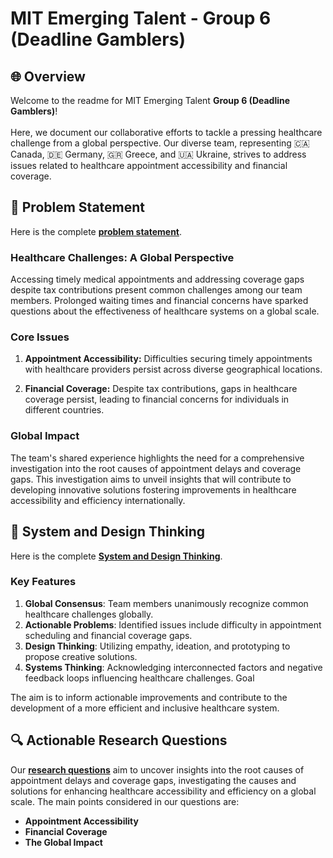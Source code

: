 # MIT Emerging Talent - Group 6 (Deadline Gamblers)

## 🌐 Overview

Welcome to the readme for MIT Emerging Talent **Group 6 (Deadline Gamblers)**! <br> <br>
Here, we document our collaborative efforts to tackle a pressing healthcare challenge from a global perspective.
Our diverse team, representing 🇨🇦 Canada, 🇩🇪 Germany, 🇬🇷 Greece, and 🇺🇦 Ukraine, strives to address issues related to healthcare appointment accessibility and financial coverage.

## 🚀 Problem Statement
Here is the complete [**problem statement**](https://github.com/MIT-Emerging-Talent/2024-group-06-cdsp/blob/main/problem_identification/problem_statement.md).

### Healthcare Challenges: A Global Perspective

Accessing timely medical appointments and addressing coverage gaps despite tax contributions present common challenges among our team members. Prolonged waiting times and financial concerns have sparked questions about the effectiveness of healthcare systems on a global scale.

### Core Issues

1. **Appointment Accessibility:** Difficulties securing timely appointments with healthcare providers persist across diverse geographical locations.
   
2. **Financial Coverage:** Despite tax contributions, gaps in healthcare coverage persist, leading to financial concerns for individuals in different countries.

### Global Impact

The team's shared experience highlights the need for a comprehensive investigation into the root causes of appointment delays and coverage gaps. This investigation aims to unveil insights that will contribute to developing innovative solutions fostering improvements in healthcare accessibility and efficiency internationally.
## 🔄 System and Design Thinking
Here is the complete [**System and Design Thinking**](https://github.com/MIT-Emerging-Talent/2024-group-06-cdsp/blob/main/problem_identification/system_design_thinking.md).
### Key Features

1. **Global Consensus**: 
Team members unanimously recognize common healthcare challenges globally.
2. **Actionable Problems**: Identified issues include difficulty in appointment scheduling and financial coverage gaps.
3. **Design Thinking**: Utilizing empathy, ideation, and prototyping to propose creative solutions.
4. **Systems Thinking**: Acknowledging interconnected factors and negative feedback loops influencing healthcare challenges.
Goal

The aim is to inform actionable improvements and contribute to the development of a more efficient and inclusive healthcare system.
## 🔍 Actionable Research Questions


Our [**research questions**](https://github.com/MIT-Emerging-Talent/2024-group-06-cdsp/blob/main/problem_identification/actionable_questions.md) aim to uncover insights into the root causes of appointment delays and coverage gaps, investigating the causes and solutions for enhancing healthcare accessibility and efficiency on a global scale.
The main points considered in our questions are:
- **Appointment Accessibility**
- **Financial Coverage**
- **The Global Impact**